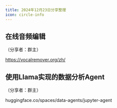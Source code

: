 ```yaml
---
title: 2024年12月23日分享整理
icon: circle-info
---
```


## 在线音频编辑

（分享者：群主）

https://vocalremover.org/zh/

## 使用Llama实现的数据分析Agent

（分享者：群主）

huggingface.co/spaces/data-agents/jupyter-agent

